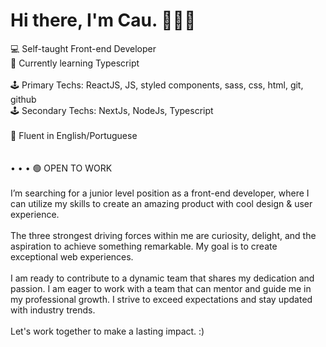# Hi there, I'm Cau. 🙋🏻‍♀️

💻 Self-taught Front-end Developer <br>
🌱 Currently learning Typescript <br>
 <br>
🕹️ Primary Techs:  ReactJS, JS, styled components, sass, css, html, git, github <br>
🕹️ Secondary Techs: NextJs, NodeJs, Typescript <br>
 <br> 
💬 Fluent in English/Portuguese <br>
 <br>
 <br>
• • • 🟢 OPEN TO WORK <br>
 <br>
  I’m searching for a junior level position as a front-end developer, where I can utilize my skills to create an amazing product with cool design &  user experience.  <br>
 <br>
  The three strongest driving forces within me are curiosity, delight, and the aspiration to achieve something remarkable. My goal is to create exceptional web experiences. <br>
 <br>
  I am ready to contribute to a dynamic team that shares my dedication and passion. I am eager to work with a team that can mentor and guide me in my professional growth. I strive to exceed expectations and stay updated with industry trends. <br>
 <br>
  Let's work together to make a lasting impact. :)





